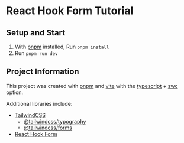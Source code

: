 # React Hook Form Tutorial

## Setup and Start

1. With [pnpm](https://pnpm.io/) installed, Run `pnpm install`
2. Run `pnpm run dev`

## Project Information

This project was created with [pnpm](https://pnpm.io/) and [vite](https://vitejs.dev/guide/) with the [typescript](https://www.typescriptlang.org/) + [swc](https://swc.rs/) option.

Additional libraries include:

- [TailwindCSS](https://tailwindcss.com/)
  - [@tailwindcss/typography](https://tailwindcss.com/docs/typography-plugin)
  - [@tailwindcss/forms](https://github.com/tailwindlabs/tailwindcss-forms)
- [React Hook Form](https://react-hook-form.com/)
